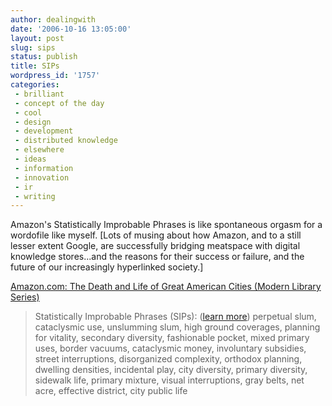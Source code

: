 ```yaml
---
author: dealingwith
date: '2006-10-16 13:05:00'
layout: post
slug: sips
status: publish
title: SIPs
wordpress_id: '1757'
categories:
 - brilliant
 - concept of the day
 - cool
 - design
 - development
 - distributed knowledge
 - elsewhere
 - ideas
 - information
 - innovation
 - ir
 - writing
---
```


Amazon's Statistically Improbable Phrases is like spontaneous orgasm for a
wordofile like myself. [Lots of musing about how Amazon, and to a still lesser
extent Google, are successfully bridging meatspace with digital knowledge
stores...and the reasons for their success or failure, and the future of our
increasingly hyperlinked society.]

[Amazon.com: The Death and Life of Great American Cities (Modern Library
Series)][1]

> Statistically Improbable Phrases (SIPs): ([learn more][2]) perpetual slum,
cataclysmic use, unslumming slum, high ground coverages, planning for
vitality, secondary diversity, fashionable pocket, mixed primary uses, border
vacuums, cataclysmic money, involuntary subsidies, street interruptions,
disorganized complexity, orthodox planning, dwelling densities, incidental
play, city diversity, primary diversity, sidewalk life, primary mixture,
visual interruptions, gray belts, net acre, effective district, city public
life

   [1]: http://www.amazon.com/Death-American-Cities-Modern-Library/dp/0679600477/sr=1-1/qid=1160540778/ref=sr_1_1/002-2815912-5682402?ie=UTF8&s=books

   [2]: http://www.amazon.com/gp/search-inside/sipshelp.html/ref=sib_sip_help/102-3685726-9396143

